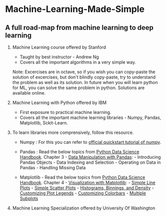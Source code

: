 # Machine-Learning-Made-Simple

## A full road-map from machine learning to deep learning

1. Machine Learning course offered by Stanford
   * Taught by best instructor - Andrew Ng
   * Covers all the important algorithms in a very simple way.
   
   Note: Excercises are in octave, so if you wish you can copy-paste the solution of excercises, but don't blindly copy-paste, try to          understand the problem as well as its solution. In future when you will learn python for ML, you can solve the same problem in python.      Solutions are available online.
   
2. Machine Learning with Python offered by IBM
   * First exposure to practical machine learning.
   * Covers all the important machine learning libraries - Numpy, Pandas, Matplotlib, Sckit-Learn.
   
3. To learn libraries more comprensively, follow this resource.

   * Numpy : For this you can refer to [official quickstart tutorial of numpy](https://numpy.org/devdocs/user/quickstart.html).
   
   * Pandas : Read the below topics from [Python Data Science Handbook](https://jakevdp.github.io/PythonDataScienceHandbook/).
            Chapter 3 - [Data Manipulation with Pandas](https://jakevdp.github.io/PythonDataScienceHandbook/03.00-introduction-to-pandas.html):
            - Introducing Pandas Objects
            - Data Indexing and Selection
            - Operating on Data in Pandas
            - Handling Missing Data
            
   * Matplotlib - Read the below topics from [Python Data Science Handbook](https://jakevdp.github.io/PythonDataScienceHandbook/).
            Chapter 4 - [Visualization with Matplotlib](https://jakevdp.github.io/PythonDataScienceHandbook/04.00-introduction-to-matplotlib.html):
            - [Simple Line Plots](https://jakevdp.github.io/PythonDataScienceHandbook/04.01-simple-line-plots.html)
            - [Simple Scatter Plots](https://jakevdp.github.io/PythonDataScienceHandbook/04.02-simple-scatter-plots.html)
            - [Histograms, Binnings, and Density](https://jakevdp.github.io/PythonDataScienceHandbook/04.05-histograms-and-binnings.html)
            - [Customizing Plot Legends](https://jakevdp.github.io/PythonDataScienceHandbook/04.06-customizing-legends.html)
            - [Customizing Colorbars](https://jakevdp.github.io/PythonDataScienceHandbook/04.07-customizing-colorbars.html)
            - [Multiple Subplots](https://jakevdp.github.io/PythonDataScienceHandbook/04.08-multiple-subplots.html)


4. Machine Learning Specialization offered by University Of Washington
   
